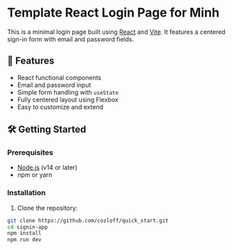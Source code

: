 # Template React Login Page for Minh

This is a minimal login page built using [React](https://reactjs.org/) and [Vite](https://vitejs.dev/). It features a centered sign-in form with email and password fields.

## 🚀 Features

- React functional components
- Email and password input
- Simple form handling with `useState`
- Fully centered layout using Flexbox
- Easy to customize and extend

## 🛠️ Getting Started

### Prerequisites

- [Node.js](https://nodejs.org/) (v14 or later)
- npm or yarn

### Installation

1. Clone the repository:

```bash
git clone https://github.com/cozloff/quick_start.git
cd signin-app
npm install
npm run dev
